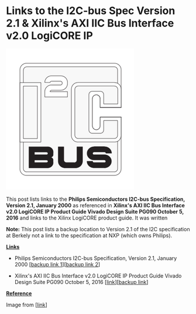 # Links to the I2C-bus Spec Version 2.1 & Xilinx's AXI IIC Bus Interface v2.0 LogiCORE IP

![i2c_bus_logo](i2c_bus_logo.png)

This post lists links to the **Philips Semiconductors I2C-bus Specification, Version 2.1, January 2000** as referenced in **Xilinx's AXI IIC Bus Interface v2.0 LogiCORE IP Product Guide Vivado Design Suite PG090 October 5, 2016** and links to the Xilinx LogiCORE product guide. It was written

**Note:** This post lists a backup location to Version 2.1 of the I2C specification at Berkely not a link to the specification at NXP (which owns Philips).

**<u><span>Links</span></u>**

-   Philips Semiconductors I2C-bus Specification, Version 2.1, January 2000 \[[<u><span>backup link 1</span></u>](http://www-inst.eecs.berkeley.edu/~cs150/Documents/I2C_BUS_SPECIFICATION_3.pdf)\]\[[<u><span>backup link 2</span></u>](https://drive.google.com/file/d/17GE-hs8zOU67_C4izxUk5XCy-AKGJl6v/view?usp=sharing)\]
    
-   Xilinx's AXI IIC Bus Interface v2.0 LogiCORE IP Product Guide Vivado Design Suite PG090 October 5, 2016 \[[<u><span>link</span></u>](https://www.xilinx.com/support/documentation/ip_documentation/axi_iic/v2_0/pg090-axi-iic.pdf)\]\[[<u><span>backup link</span></u>](https://drive.google.com/file/d/1nML_5m1Z4BPE7wdQy983swhYy3V-f-Di/view?usp=sharing)\]
    

**<u><span>Reference</span></u>**

Image from \[[<u><span>link</span></u>](https://en.wikipedia.org/wiki/I%C2%B2C)\]